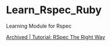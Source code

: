 # Learn_Rspec_Ruby
Learning Module for Rspec



[Archived | Tutorial: RSpec The Right Way](Archive/RSpec_The_Right_Way.md)
